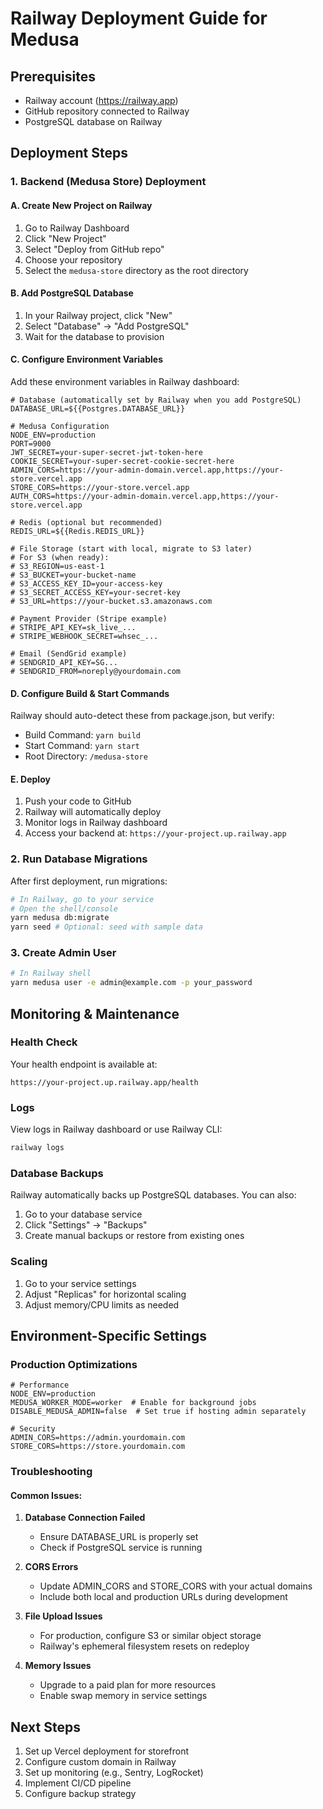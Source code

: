 # Railway Deployment Guide for Medusa

## Prerequisites
- Railway account (https://railway.app)
- GitHub repository connected to Railway
- PostgreSQL database on Railway

## Deployment Steps

### 1. Backend (Medusa Store) Deployment

#### A. Create New Project on Railway
1. Go to Railway Dashboard
2. Click "New Project"
3. Select "Deploy from GitHub repo"
4. Choose your repository
5. Select the `medusa-store` directory as the root directory

#### B. Add PostgreSQL Database
1. In your Railway project, click "New"
2. Select "Database" → "Add PostgreSQL"
3. Wait for the database to provision

#### C. Configure Environment Variables
Add these environment variables in Railway dashboard:

```env
# Database (automatically set by Railway when you add PostgreSQL)
DATABASE_URL=${{Postgres.DATABASE_URL}}

# Medusa Configuration
NODE_ENV=production
PORT=9000
JWT_SECRET=your-super-secret-jwt-token-here
COOKIE_SECRET=your-super-secret-cookie-secret-here
ADMIN_CORS=https://your-admin-domain.vercel.app,https://your-store.vercel.app
STORE_CORS=https://your-store.vercel.app
AUTH_CORS=https://your-admin-domain.vercel.app,https://your-store.vercel.app

# Redis (optional but recommended)
REDIS_URL=${{Redis.REDIS_URL}}

# File Storage (start with local, migrate to S3 later)
# For S3 (when ready):
# S3_REGION=us-east-1
# S3_BUCKET=your-bucket-name
# S3_ACCESS_KEY_ID=your-access-key
# S3_SECRET_ACCESS_KEY=your-secret-key
# S3_URL=https://your-bucket.s3.amazonaws.com

# Payment Provider (Stripe example)
# STRIPE_API_KEY=sk_live_...
# STRIPE_WEBHOOK_SECRET=whsec_...

# Email (SendGrid example)
# SENDGRID_API_KEY=SG...
# SENDGRID_FROM=noreply@yourdomain.com
```

#### D. Configure Build & Start Commands
Railway should auto-detect these from package.json, but verify:
- Build Command: `yarn build`
- Start Command: `yarn start`
- Root Directory: `/medusa-store`

#### E. Deploy
1. Push your code to GitHub
2. Railway will automatically deploy
3. Monitor logs in Railway dashboard
4. Access your backend at: `https://your-project.up.railway.app`

### 2. Run Database Migrations
After first deployment, run migrations:

```bash
# In Railway, go to your service
# Open the shell/console
yarn medusa db:migrate
yarn seed # Optional: seed with sample data
```

### 3. Create Admin User
```bash
# In Railway shell
yarn medusa user -e admin@example.com -p your_password
```

## Monitoring & Maintenance

### Health Check
Your health endpoint is available at:
```
https://your-project.up.railway.app/health
```

### Logs
View logs in Railway dashboard or use Railway CLI:
```bash
railway logs
```

### Database Backups
Railway automatically backs up PostgreSQL databases. You can also:
1. Go to your database service
2. Click "Settings" → "Backups"
3. Create manual backups or restore from existing ones

### Scaling
1. Go to your service settings
2. Adjust "Replicas" for horizontal scaling
3. Adjust memory/CPU limits as needed

## Environment-Specific Settings

### Production Optimizations
```env
# Performance
NODE_ENV=production
MEDUSA_WORKER_MODE=worker  # Enable for background jobs
DISABLE_MEDUSA_ADMIN=false  # Set true if hosting admin separately

# Security
ADMIN_CORS=https://admin.yourdomain.com
STORE_CORS=https://store.yourdomain.com
```

### Troubleshooting

#### Common Issues:

1. **Database Connection Failed**
   - Ensure DATABASE_URL is properly set
   - Check if PostgreSQL service is running

2. **CORS Errors**
   - Update ADMIN_CORS and STORE_CORS with your actual domains
   - Include both local and production URLs during development

3. **File Upload Issues**
   - For production, configure S3 or similar object storage
   - Railway's ephemeral filesystem resets on redeploy

4. **Memory Issues**
   - Upgrade to a paid plan for more resources
   - Enable swap memory in service settings

## Next Steps
1. Set up Vercel deployment for storefront
2. Configure custom domain in Railway
3. Set up monitoring (e.g., Sentry, LogRocket)
4. Implement CI/CD pipeline
5. Configure backup strategy